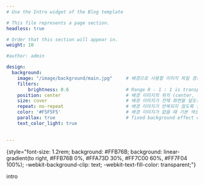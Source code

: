 ```yaml
---
# Use the Intro widget of the Blog template

# This file represents a page section.
headless: true

# Order that this section will appear in.
weight: 10

#author: admin

design:
  background:
    image: "/image/background/main.jpg"     # 배경으로 사용할 이미지 파일 경로
    filters:
        brightness: 0.6                     # Range 0 - 1 : 1 is transparent and 0 is opaque
    position: center                        # 배경 이미지의 위치 (center, contain, actual)
    size: cover                             # 배경 이미지가 전체 화면을 덮도록 설정
    repeat: no-repeat                       # 배경 이미지가 반복되지 않도록 설정
    color: '#F5F5F5'                        # 배경 이미지가 없을 때 기본 색상
    parallax: true                          # fixed background effect on desktop
    text_color_light: true                  
    

---
```


{style="font-size: 1.2rem; background: #FFB76B; background: linear-gradient(to right, #FFB76B 0%, #FFA73D 30%, #FF7C00 60%, #FF7F04 100%); -webkit-background-clip: text; -webkit-text-fill-color: transparent;"}

intro
